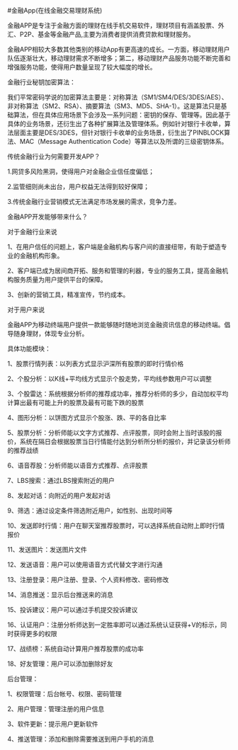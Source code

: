 #金融App(在线金融交易理财系统)

金融APP是专注于金融方面的理财在线手机交易软件，理财项目有涵盖股票、外汇、P2P、基金等金融产品,主要为消费者提供消费贷款和理财服务。

金融APP相较大多数其他类别的移动App有更高速的成长。一方面，移动理财用户队伍逐渐壮大，移动理财需求不断增多；第二，移动理财产品服务功能不断完善和增强服务功能，使得用户数量呈现了较大幅度的增长。


金融行业秘钥加密算法：

我们平常密码学说的加密算法主要是：对称算法（SM1/SM4/DES/3DES/AES）、非对称算法（SM2、RSA）、摘要算法（SM3、MD5、SHA-1）。这是算法只是基础算法，但在具体应用场景下会涉及一系列问题：密钥的保存、管理等。因此基于具体的业务场景，还衍生出了各种扩展算法及管理体系。例如针对银行卡收单，算法层面主要是DES/3DES，但针对银行卡收单的业务场景，衍生出了PINBLOCK算法、MAC（Message Authentication Code）等算法以及所谓的三级密钥体系。


传统金融行业为何需要开发APP？

1.网贷多风险黑洞，使得用户对金融企业信任度偏低；

2.监管细则尚未出台，用户权益无法得到较好保障；

3.传统金融行业营销模式无法满足市场发展的需求，竞争力差。

金融APP开发能够带来什么？

对于金融行业来说

1、在用户信任的问题上，客户端是金融机构与客户间的直接纽带，有助于塑造专业的金融机构形象。

2、客户端已成为居间商开拓、服务和管理的利器，专业的服务工具，提高金融机构服务质量为用户提供平台的保障。

3、创新的营销工具，精准宣传，节约成本。



对于用户来说

金融APP为移动终端用户提供一款能够随时随地浏览金融资讯信息的移动终端。倡导随身理财，体现专业分析。

具体功能模块：

1、股票行情列表：以列表方式显示沪深所有股票的即时行情价格



2、个股分析：以K线+平均线方式显示个股走势，平均线参数用户可以调整



3、个股雷达：系统根据分析师的推荐成功率，推荐分析师的多少，自动加权平均计算出最有可能上升的股票及最有可能下跌的股票



4、图形分析：以饼图方式显示个股涨、跌、平的各自比率



5、股票分析：分析师能以文字方式推荐、点评股票，同时会附上当时该股的报价，系统在隔日会根据股票当日行情能付达到分析所分析的报价，并记录该分析师的推荐战绩



6、语音荐股：分析师能以语音方式推荐、点评股票



7、LBS搜索：通过LBS搜索附近的用户



8、发起对话：向附近的用户发起对话



9、筛选：通过设定条件筛选附近用户，如性别、出现时间等



10、发送即时行情：用户在聊天室推荐股票时，可以选择系统自动附上即时行情报价



11、发送图片：发送图片文件



12、发送语音：用户可以使用语音方式代替文字进行沟通



13、注册登录：用户注册、登录、个人资料修改、密码修改



14、消息推送：显示后台推送来的消息



15、投诉建议：用户可以通过手机提交投诉建议



16、认证用户：注册分析师达到一定胜率即可以通过系统认证获得+V的标示，同时获得更多的权限



17、战绩榜：系统自动计算用户推荐股票的成功率



18、好友管理：用户可以添加删除好友


后台管理：

1、权限管理：后台帐号、权限、密码管理

2、用户管理：管理注册的用户信息

3、软件更新：提示用户更新软件

4、推送管理：添加和删除需要推送到用户手机的消息